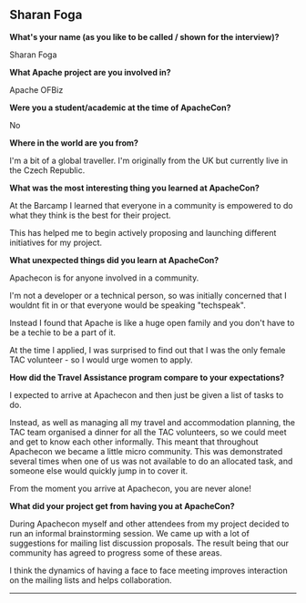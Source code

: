 ## Sharan Foga ##

**What's your name (as you like to be called / shown for the interview)?**

Sharan Foga

**What Apache project are you involved in?**

Apache OFBiz

**Were you a student/academic at the time of ApacheCon?**

No

**Where in the world are you from?**

I'm a bit of a global traveller. I'm originally from the UK but currently
live in the Czech Republic.


**What was the most interesting thing you learned at ApacheCon?**

At the Barcamp I learned that everyone in a community is empowered to do
what they think is the best for their project.

This has helped me to begin actively proposing and launching different
initiatives for my project.

**What unexpected things did you learn at ApacheCon?**

Apachecon is for anyone involved in a community.

I'm not a developer or a technical person, so was initially concerned that I
wouldnt fit in or that everyone would be speaking "techspeak".

Instead I found that Apache is like a huge open family and you don't have to
be a techie to be a part of it.

At the time I applied, I was surprised to find out that I was the only
female TAC volunteer - so I would urge women to apply.

**How did the Travel Assistance program compare to your expectations?**

I expected to arrive at Apachecon and then just be given a list of tasks to
do.

Instead, as well as managing all my travel and accommodation planning, the
TAC team organised a dinner for all the TAC volunteers, so we
could meet and get to know each other informally. This meant that throughout
Apachecon we became a little micro community. This was
demonstrated several times when one of us was not available to do an
allocated task, and someone else would quickly jump  in to cover it.

From the moment you arrive at Apachecon, you are never alone!

**What did your project get from having you at ApacheCon?**

During Apachecon myself and other attendees from my project decided to run
an informal brainstorming session. We came up with a lot of
suggestions for mailing list discussion proposals. The result being that our
community has agreed to progress some of these areas.

I think the dynamics of having a face to face meeting improves interaction
on the mailing lists and helps collaboration.

-------------------------------------------------------------------
